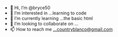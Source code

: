 - 👋 Hi, I’m @bryce50
- 👀 I’m interested in ...learning to code
- 🌱 I’m currently learning ...the basic html
- 💞️ I’m looking to collaborate on ...
- 📫 How to reach me ...countryblanco@gmail.com

<!---
bryce50/bryce50 is a ✨ special ✨ repository because its `README.md` (this file) appears on your GitHub profile.
You can click the Preview link to take a look at your changes.
--->
